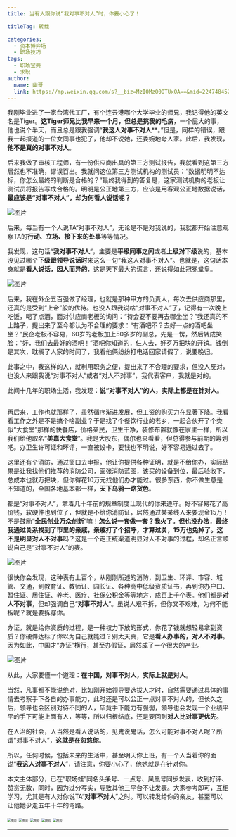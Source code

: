 ```yaml
---
title: 当有人跟你说“我对事不对人”时，你要小心了！

titleTag: 转载

categories:
  - 资本博弈场
  - 职场技巧
tags: 
  - 职场宝典
  - 求职
author: 
  name: 幽哥
  link: https://mp.weixin.qq.com/s?__biz=MzI0MzQ0OTUxOA==&mid=2247484529&idx=1&sn=0c6cc6d35d4b30dc03c3ec7eadcc76fd&chksm=e96dafb0de1a26a6ff230945408b39863251c8ddbef8fe0f25e6037631d0c538c2d84ca23f43&scene=21#wechat_redirect
---
```


我刚毕业进了一家台湾代工厂，有个连云港哪个大学毕业的师兄，我记得他的英文名是Tiger。**这Tiger师兄比我早来一个月，但总是挑我的毛病**，一个屁大的事，他也说个半天，而且总是跟我强调“**我这人对事不对人****。”但是，同样的错误，跟我一起报道的一位女同事也犯了，他却不说她，还委婉地夸人家。此后，我发现，**他不是真的对事不对人**。

后来我做了审核工程师，有一份供应商出具的第三方测试报告，我就看到这第三方居然也不准确，谬误百出。我就问这位第三方测试机构的测试员：“数据明明不达标，你怎么最终的判断是合格的？”最终我得到的答复是，这家测试机构的老板让测试员将报告写成合格的。明明是公正地第三方，应该是用客观公正地数据说话，**最应该是“对事不对人”，却为何看人说话呢？**

![图片](https://fastly.jsdelivr.net/gh/TommyZeng777/picgo/img/202206092115388.jpeg)

后来，每当有一个人说TA“对事不对人”，无论是不是对我说的，我就都开始注意观察TA的**行动、立场、接下来的处事**等等情况。

我发现，这句话“**我对事不对人**”，主要是**平级同事之间**或者**上级对下级**说的，基本没见过哪个**下级跟领导说话时**来这么一句“我这人对事不对人”。也就是，这句话本身就是**看人说话，因人而异的**，这是天下最大的谎言，还说得如此冠冕堂皇。

![图片](https://fastly.jsdelivr.net/gh/TommyZeng777/picgo/img/202206092115051.jpeg)

后来，我在外企五百强做了经理，也就是那种甲方的负责人，每次去供应商那里，还真的是受到“上帝”般的优待。也没人跟我说啥“对事不对人”了，记得有一次晚上吃饭，喝了点酒，面对供应商老板的询问：“待会要不要再去哪坐坐？”我还真的不上路子，提出来了至今都认为不合理的要求：“有酒吧不？去好一点的酒吧坐坐？”民企老板不容易，60岁的老板加上50多岁的副总，先是一愣，然后转成笑脸：“好，我们去最好的酒吧！”酒吧你知道的，仨人去，好歹万把块的开销。钱倒是其次，耽搁了人家的时间了，我看他俩纷纷打电话回家请假了，说要晚归。

此事之中，我这样的人，就利用职务之便，提出来了不合理的要求，但没人反对，也没人来跟我说“对事不对人”或者“对人不对事”，我代表客户，我就是对的。

此间十几年的职场生活，我发现：**说“对事不对人”的人，实际上都是在针对人**。

![图片](data:image/gif;base64,iVBORw0KGgoAAAANSUhEUgAAAAEAAAABCAYAAAAfFcSJAAAADUlEQVQImWNgYGBgAAAABQABh6FO1AAAAABJRU5ErkJggg==)

再后来，工作也就那样了，虽然循序渐进发展，但工资的购买力在显著下降。我看看工作之外是不是搞个啥副业？于是找了个餐饮行业的老乡，一起合伙开了个类似“大食堂”那样的快餐店，价格亲民，卫生干净，装修布置就像在家里一样，所以我们给他取名“**美嘉大食堂**”。我是大股东，偶尔也来看看，但总得参与前期的筹划吧。办卫生许可证和环评，一直被设卡，要钱也不明说，好不容易通过去了。

这里还有个消防，通过窗口去申报，他让你提供各种证明，就是不给你办，实际结果是让我找他们推荐的消防公司，画张消防蓝图，该买的设备到位，最后验收下，总成本也就万把块，但你得花10万元找他们办才能过。很多东西，你不做生意是不知道的，全国各地基本都一样，**天下乌鸦一路货色**。

都是“对事不对人”，拿着几十年前的规章制度让现代的你来遵守。好不容易花了高价钱，软硬件也到位了，但就是不给你消防证，居然通过某某线人来要现金15万！不是鼓励“**全民创业万众创新**”嘛！**怎么说一套做一套？**我火了。但也没办法，最终我通过关系找到了市里的亲戚，亲戚打了个招呼，才算过关，15万也免掉了。这不是明显**对人不对事**吗？这是一个走正统渠道明显对人不对事的过程，却名正言顺说自己是“对事不对人”的表。

![图片](https://fastly.jsdelivr.net/gh/TommyZeng777/picgo/img/202206092115052.jpeg)

很快你会发现，这种表有上百个，从刚刚所述的消防，到卫生、环评、市容、城管、交通，到教育证、教师证、园长证、各种高中低级资质证书，再到你办户口、暂住证、居住证、养老、医疗、社保公积金等等地方，成百上千个表。他们都是**对人不对事**，但却强调自己“**对事不对人**”。虽说人艰不拆，但你又不艰难，为何不能拆呢？就是要拆穿你。

办证，就是给你资质的过程，是一种权力下放的形式，你花了钱就想轻易拿到资质？你硬件达标了你以为自己就能过？别太天真，它是**看人办事的，对人不对事**。因为如此，中国才“办证”横行，甚至办假证，居然成了一个很大的产业。

![图片](https://fastly.jsdelivr.net/gh/TommyZeng777/picgo/img/202206092115053.jpeg)

从此，大家要懂一个道理：**在中国，对事不对人，实际上就是对人**。

当然，凡事都不能说绝对，比如刚开始领导要选拔人才时，自然需要通过具体的事情去考察手下各自的办事能力，此时还是可以公正一点对事不对人的，但长久之后，领导也会区别对待不同的人，毕竟手下能力有强弱，领导也会发现一个业绩平平的手下可能上面有人，等等，所以归根结底，还是要回到**对人比对事更优先**。

在人治的社会，人当然是看人说话的，见鬼说鬼话，怎么可能对事不对人呢？所谓“对事不对人”，**这就是在忽悠你**。

所以，任何时候，包括未来的生活中，甚至明天你上班，有一个人当着你的面说“**我这人对事不对人**”，请注意，你要小心了，他她就是在针对你。

本文主体部分，已在“职场蛙”同名头条号、一点号、凤凰号同步发表，收到好评、赞赏无数，同时，因为过分写实，导致其他三平台不让发表。大家参考即可，互相学习，尤其是有人对你说TA“**对事不对人**”之时。可以转发给你的亲友，甚至可以让他她少走五年十年的弯路。

<img src="https://fastly.jsdelivr.net/gh/TommyZeng777/picgo/img/202206092115054.png" alt="图片" style="zoom:50%;" />

<img src="https://fastly.jsdelivr.net/gh/TommyZeng777/picgo/img/202206092115055.png" alt="图片" style="zoom:50%;" />

<img src="https://fastly.jsdelivr.net/gh/TommyZeng777/picgo/img/202206092115056.png" alt="图片" style="zoom:50%;" />

<img src="https://fastly.jsdelivr.net/gh/TommyZeng777/picgo/img/202206092115058.png" alt="图片" style="zoom:50%;" />

<img src="https://fastly.jsdelivr.net/gh/TommyZeng777/picgo/img/202206092115059.png" alt="图片" style="zoom:50%;" />

------